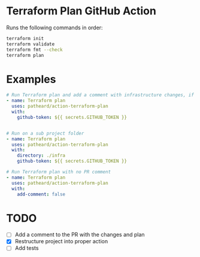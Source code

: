 # Terraform Plan GitHub Action
Runs the following commands in order:
```sh
terraform init
terraform validate
terraform fmt --check
terraform plan
```

# Examples
```yaml
# Run Terraform plan and add a comment with infrastructure changes, if they exist, on the PR
- name: Terraform plan
  uses: patheard/action-terraform-plan
  with:
    github-token: ${{ secrets.GITHUB_TOKEN }}


# Run on a sub project folder
- name: Terraform plan
  uses: patheard/action-terraform-plan
  with:
    directory: ./infra
    github-token: ${{ secrets.GITHUB_TOKEN }} 

# Run Terraform plan with no PR comment
- name: Terraform plan
  uses: patheard/action-terraform-plan
  with:
    add-comment: false   
```

# TODO
- [ ] Add a comment to the PR with the changes and plan
- [x] Restructure project into proper action
- [ ] Add tests
